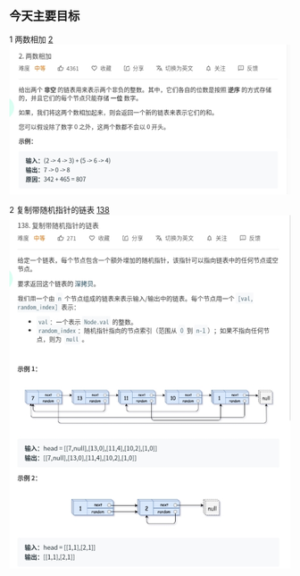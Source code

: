 ## 今天主要目标
1 两数相加 [2](https://leetcode-cn.com/problems/add-two-numbers/)
![add-two-numbers](./images/add-two-numbers.jpg)

2 复制带随机指针的链表 [138](https://leetcode-cn.com/problems/copy-list-with-random-pointer/)
![copy-list-with-random-pointer](./images/copy-list-with-random-pointer.jpg)
